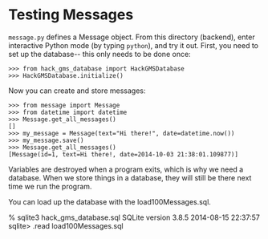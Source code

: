 Testing Messages
================

`message.py` defines a Message object. From this directory (backend), enter interactive
Python mode (by typing `python`), and try it out. First, you need to set up the database--
this only needs to be done once:

    >>> from hack_gms_database import HackGMSDatabase
    >>> HackGMSDatabase.initialize()

Now you can create and store messages:

    >>> from message import Message
    >>> from datetime import datetime
    >>> Message.get_all_messages()
    []
    >>> my_message = Message(text="Hi there!", date=datetime.now())
    >>> my_message.save()
    >>> Message.get_all_messages()
    [Message(id=1, text=Hi there!, date=2014-10-03 21:38:01.109877)]

Variables are destroyed when a program exits, which is why we need a database. 
When we store things in a database, they will still be there next time we run
the program. 
    

You can load up the database with the load100Messages.sql.

% sqlite3 hack_gms_database.sql
SQLite version 3.8.5 2014-08-15 22:37:57
sqlite> .read load100Messages.sql

